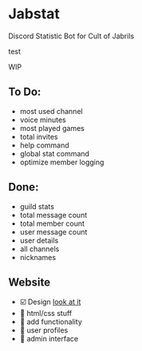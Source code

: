 # Jabstat
Discord Statistic Bot for Cult of Jabrils

test

WIP

## To Do:
- most used channel
- voice minutes
- most played games
- total invites
- help command
- global stat command
- optimize member logging

## Done:
- guild stats
- total message count
- total member count
- user message count
- user details
- all channels
- nicknames

## Website
- :ballot_box_with_check: Design [look at it](https://www.figma.com/file/VpPxVDiVB1lskw7mFZN5ZH92/Drawmania?node-id=0%3A1)
- :black_square_button: html/css stuff
- :black_square_button: add functionality
- :black_square_button: user profiles
- :black_square_button: admin interface

